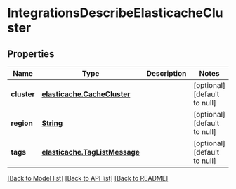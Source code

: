 # IntegrationsDescribeElasticacheCluster
## Properties

Name | Type | Description | Notes
------------ | ------------- | ------------- | -------------
**cluster** | [**elasticache.CacheCluster**](elasticache.CacheCluster.md) |  | [optional] [default to null]
**region** | [**String**](string.md) |  | [optional] [default to null]
**tags** | [**elasticache.TagListMessage**](elasticache.TagListMessage.md) |  | [optional] [default to null]

[[Back to Model list]](../README.md#documentation-for-models) [[Back to API list]](../README.md#documentation-for-api-endpoints) [[Back to README]](../README.md)

